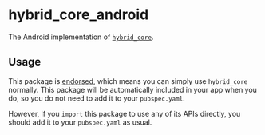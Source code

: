 # hybrid_core_android

The Android implementation of [`hybrid_core`][1].

## Usage

This package is [endorsed][2], which means you can simply use `hybrid_core`
normally. This package will be automatically included in your app when you do,
so you do not need to add it to your `pubspec.yaml`.

However, if you `import` this package to use any of its APIs directly, you
should add it to your `pubspec.yaml` as usual.

[1]: https://pub.dev/packages/hybrid_core
[2]: https://flutter.dev/docs/development/packages-and-plugins/developing-packages#endorsed-federated-plugin
